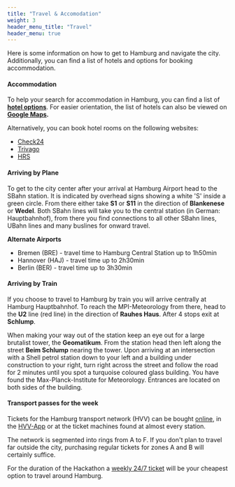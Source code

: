 ```yaml
---
title: "Travel & Accomodation"
weight: 3
header_menu_title: "Travel"
header_menu: true
---
```


Here is some information on how to get to Hamburg and navigate the city. Additionally, you can find a list of hotels and options for booking accommodation. 

#### Accommodation

To help your search for accommodation in Hamburg, you can find a list of **[hotel options](https://owncloud.gwdg.de/index.php/s/c4HlclYFUgFGf9Q)**. 
For easier orientation, the list of hotels can also be viewed on **[Google Maps](https://maps.app.goo.gl/NJGnAixVdawyriht8).**

Alternatively, you can book hotel rooms on the following websites:

- [Check24](https://hotel.check24.de/)  
- [Trivago](https://www.trivago.de/en-US?rl=en-US&first_visit=1)  
- [HRS](https://www.hrs.de/)





#### Arriving by Plane
To get to the city center after your arrival at Hamburg Airport head to the SBahn station.
It is indicated by overhead signs showing a white 'S' inside a green circle. From there either take 
**S1** or **S11** in the direction of **Blankenese** or **Wedel**. Both SBahn lines will take 
you to the central station (in German: Hauptbahnhof), from there you find connections to all other SBahn lines, UBahn lines and many buslines for onward travel.

**Alternate Airports** 
- Bremen (BRE) - travel time to Hamburg Central Station up to 1h50min
- Hannover (HAJ) - travel time up to 2h30min
- Berlin (BER) - travel time up to 3h30min


#### Arriving by Train
If you choose to travel to Hamburg by train you will arrive centrally at Hamburg Hauptbahnhof. 
To reach the MPI-Meteorology from there, head to the **U2** line (red line) in the direction of
**Rauhes Haus**. After 4 stops exit at **Schlump**. 

When making your way out of the station keep 
an eye out for a large brutalist tower, the **Geomatikum**. From the station head then left
along the street **Beim Schlump** nearing the tower. Upon arriving at an intersection with a Shell petrol
station down to your left and a building under construction to your right, turn right across the street and
follow the road for 2 minutes until you spot a turquoise coloured glass building. You have found the
Max-Planck-Institute for Meteorology. Entrances are located on both sides of the building.   
 


#### Transport passes for the week

Tickets for the Hamburg transport network (HVV) can be bought [online](https://hvv.de/en/onlineshop), in the 
[HVV-App](https://hvv.de/en/service/hvv-apps) or at the ticket machines found at almost every station. 

The network is segmented into rings from A to F. If you don't plan to travel far outside the city, purchasing 
regular tickets for zones A and B will certainly suffice. 

For the duration of the Hackathon a [weekly 24/7 ticket](https://shop.hvv.de/product/564/show) will be your cheapest option to travel around Hamburg.


